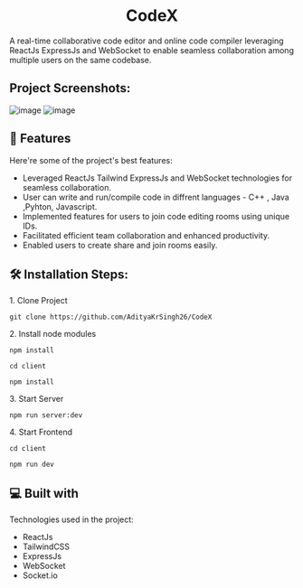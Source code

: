 <h1 align="center" id="title">CodeX</h1>

<p id="description">A real-time collaborative code editor and online code compiler leveraging ReactJs ExpressJs and WebSocket to enable seamless collaboration among multiple users on the same codebase.</p>

<h2>Project Screenshots:</h2>

![image](https://github.com/AdityaKrSingh26/CodeX/assets/128071145/0278ef0b-e3e5-4dab-a9bd-5268b88a0ef8)
![image](https://github.com/AdityaKrSingh26/CodeX/assets/128071145/bd7377c9-f9ad-4384-b346-cc2860e7a736)



<h2>🧐 Features</h2>

Here're some of the project's best features:

*   Leveraged ReactJs Tailwind ExpressJs and WebSocket technologies for seamless collaboration.
*   User can write and run/compile code in diffrent languages - C++ , Java ,Pyhton, Javascript.
*   Implemented features for users to join code editing rooms using unique IDs.
*   Facilitated efficient team collaboration and enhanced productivity.
*   Enabled users to create share and join rooms easily.
  

<h2>🛠️ Installation Steps:</h2>

<p>1. Clone Project</p>

```
git clone https://github.com/AdityaKrSingh26/CodeX
```

<p>2. Install node modules</p>

```
npm install
```
```
cd client
```
```
npm install
```

<p>3. Start Server</p>

```
npm run server:dev
```

<p>4. Start Frontend</p>

```
cd client
```

```
npm run dev
```

  
  
<h2>💻 Built with</h2>

Technologies used in the project:

*   ReactJs
*   TailwindCSS
*   ExpressJs
*   WebSocket
*   Socket.io